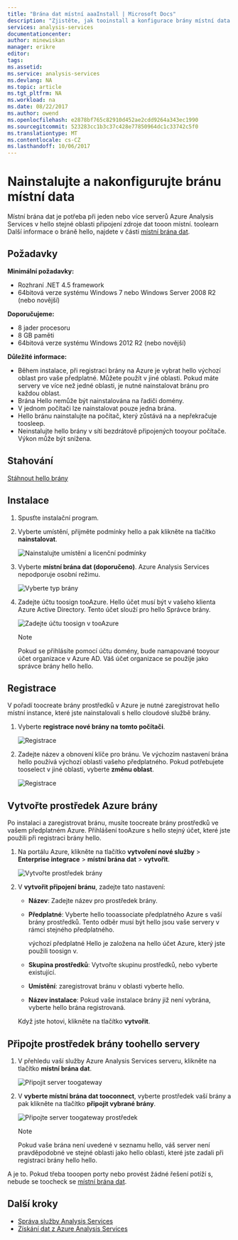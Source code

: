 ```yaml
---
title: "Brána dat místní aaaInstall | Microsoft Docs"
description: "Zjistěte, jak tooinstall a konfigurace brány místní data."
services: analysis-services
documentationcenter: 
author: minewiskan
manager: erikre
editor: 
tags: 
ms.assetid: 
ms.service: analysis-services
ms.devlang: NA
ms.topic: article
ms.tgt_pltfrm: NA
ms.workload: na
ms.date: 08/22/2017
ms.author: owend
ms.openlocfilehash: e2878bf765c82910d452ae2cdd9264a343ec1990
ms.sourcegitcommit: 523283cc1b3c37c428e77850964dc1c33742c5f0
ms.translationtype: MT
ms.contentlocale: cs-CZ
ms.lasthandoff: 10/06/2017
---
```

# <a name="install-and-configure-an-on-premises-data-gateway"></a>Nainstalujte a nakonfigurujte bránu místní data
Místní brána dat je potřeba při jeden nebo více serverů Azure Analysis Services v hello stejné oblasti připojení zdroje dat tooon místní. toolearn Další informace o bráně hello, najdete v části [místní brána dat](analysis-services-gateway.md).

## <a name="prerequisites"></a>Požadavky
**Minimální požadavky:**

* Rozhraní .NET 4.5 framework
* 64bitová verze systému Windows 7 nebo Windows Server 2008 R2 (nebo novější)

**Doporučujeme:**

* 8 jader procesoru
* 8 GB paměti
* 64bitová verze systému Windows 2012 R2 (nebo novější)

**Důležité informace:**

* Během instalace, při registraci brány na Azure je vybrat hello výchozí oblast pro vaše předplatné. Můžete použít v jiné oblasti. Pokud máte servery ve více než jedné oblasti, je nutné nainstalovat bránu pro každou oblast. 
* Brána Hello nemůže být nainstalována na řadiči domény.
* V jednom počítači lze nainstalovat pouze jedna brána.
* Hello bránu nainstalujte na počítač, který zůstává na a nepřekračuje toosleep.
* Neinstalujte hello brány v síti bezdrátově připojených tooyour počítače. Výkon může být snížena.


## <a name="download"></a>Stahování
 [Stáhnout hello brány](https://aka.ms/azureasgateway)

## <a name="install"></a>Instalace

1. Spusťte instalační program.

2. Vyberte umístění, přijměte podmínky hello a pak klikněte na tlačítko **nainstalovat**.

   ![Nainstalujte umístění a licenční podmínky](media/analysis-services-gateway-install/aas-gateway-installer-accept.png)

3. Vyberte **místní brána dat (doporučeno)**. Azure Analysis Services nepodporuje osobní režimu.

   ![Vyberte typ brány](media/analysis-services-gateway-install/aas-gateway-installer-shared.png)

4. Zadejte účtu toosign tooAzure. Hello účet musí být v vašeho klienta Azure Active Directory. Tento účet slouží pro hello Správce brány. 

   ![Zadejte účtu toosign v tooAzure](media/analysis-services-gateway-install/aas-gateway-installer-account.png)

   > [!NOTE]
   > Pokud se přihlásíte pomocí účtu domény, bude namapované tooyour účet organizace v Azure AD. Váš účet organizace se použije jako správce brány hello hello.

## <a name="register"></a>Registrace
V pořadí toocreate brány prostředků v Azure je nutné zaregistrovat hello místní instance, které jste nainstalovali s hello cloudové službě brány. 

1.  Vyberte **registrace nové brány na tomto počítači**.

    ![Registrace](media/analysis-services-gateway-install/aas-gateway-register-new.png)

2. Zadejte název a obnovení klíče pro bránu. Ve výchozím nastavení brána hello používá výchozí oblasti vašeho předplatného. Pokud potřebujete tooselect v jiné oblasti, vyberte **změnu oblast**.

   ![Registrace](media/analysis-services-gateway-install/aas-gateway-register-name.png)


## <a name="create-resource"></a>Vytvořte prostředek Azure brány
Po instalaci a zaregistrovat bránu, musíte toocreate brány prostředků ve vašem předplatném Azure. Přihlášení tooAzure s hello stejný účet, které jste použili při registraci brány hello.

1. Na portálu Azure, klikněte na tlačítko **vytvoření nové služby** > **Enterprise integrace** > **místní brána dat** > **vytvořit**.

   ![Vytvořte prostředek brány](media/analysis-services-gateway-install/aas-gateway-new-azure-resource.png)

2. V **vytvořit připojení bránu**, zadejte tato nastavení:

    * **Název**: Zadejte název pro prostředek brány. 

    * **Předplatné**: Vyberte hello tooassociate předplatného Azure s vaší brány prostředků. 
    Tento odběr musí být hello jsou vaše servery v rámci stejného předplatného.
   
      výchozí předplatné Hello je založena na hello účet Azure, který jste použili toosign v.

    * **Skupina prostředků**: Vytvořte skupinu prostředků, nebo vyberte existující.

    * **Umístění**: zaregistrovat bránu v oblasti vyberte hello.

    * **Název instalace**: Pokud vaše instalace brány již není vybrána, vyberte hello brána registrovaná. 

    Když jste hotovi, klikněte na tlačítko **vytvořit**.

## <a name="connect-servers"></a>Připojte prostředek brány toohello servery

1. V přehledu vaší služby Azure Analysis Services serveru, klikněte na tlačítko **místní brána dat**.

   ![Připojit server toogateway](media/analysis-services-gateway-install/aas-gateway-connect-server.png)

2. V **vyberte místní brána dat tooconnect**, vyberte prostředek vaší brány a pak klikněte na tlačítko **připojit vybrané brány**.

   ![Připojte server toogateway prostředek](media/analysis-services-gateway-install/aas-gateway-connect-resource.png)

    > [!NOTE]
    > Pokud vaše brána není uvedené v seznamu hello, váš server není pravděpodobné ve stejné oblasti jako hello oblasti, které jste zadali při registraci brány hello hello. 

A je to. Pokud třeba tooopen porty nebo provést žádné řešení potíží s, nebude se toocheck se [místní brána dat](analysis-services-gateway.md).

## <a name="next-steps"></a>Další kroky
* [Správa služby Analysis Services](analysis-services-manage.md)   
* [Získání dat z Azure Analysis Services](analysis-services-connect.md)
